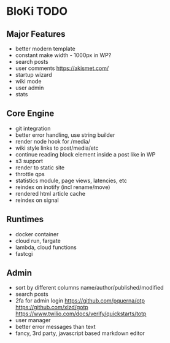 # BloKi TODO

## Major Features

- better modern template
- constant make width - 1000px in WP?
- search posts
- user comments
  https://akismet.com/
- startup wizard
- wiki mode
- user admin
- stats

## Core Engine

- git integration
- better error handling, use string builder
- render node hook for /media/
- wiki style links to post/media/etc
- continue reading block element inside a post like in WP
- s3 support
- render to static site
- throttle qps
- statistics module, page views, latencies, etc
- reindex on inotify (incl rename/move)
- rendered html article cache
- reindex on signal

## Runtimes

- docker container
- cloud run, fargate
- lambda, cloud functions
- fastcgi

## Admin

- sort by different columns name/author/published/modified
- search posts
- 2fa for admin login
  https://github.com/pquerna/otp
  https://github.com/xlzd/gotp
  https://www.twilio.com/docs/verify/quickstarts/totp
- user manager
- better error messages than text
- fancy, 3rd party, javascript based markdown editor